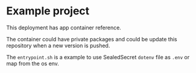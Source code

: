 # Example project

This deployment has app container reference. 

The container could have private packages and could be update this repository when a new version is pushed.

The `entrypoint.sh` is a example to use SealedSecret `dotenv` file as `.env` or map from the os env.
